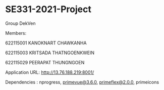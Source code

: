 # SE331-2021-Project
Group DekVen

Members:

622115001 KANOKNART CHAWKANHA

622115003 KRITSADA THATNGOENKWEIN

622115029 PEERAPAT THUNGNGOEN

Application URL: http://13.76.188.219:8001/

Dependencies : nprogress, primevue@3.6.0, primeflex@2.0.0, primeicons
